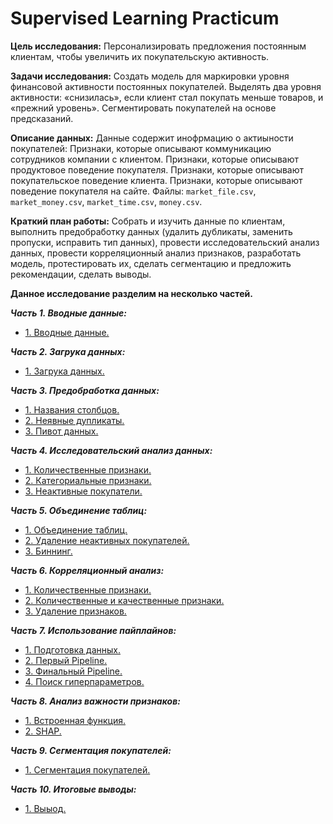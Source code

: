 # Supervised Learning Practicum

**Цель исследования:** Персонализировать предложения постоянным клиентам, чтобы увеличить их покупательскую активность.

**Задачи исследования:** Создать модель для маркировки уровня финансовой активности постоянных покупателей. Выделять два уровня активности: «снизилась», если клиент стал покупать меньше товаров, и «прежний уровень». Сегментировать покупателей на основе предсказаний.

**Описание данных:** Данные содержит инофрмацию о актиыности покупателей: Признаки, которые описывают коммуникацию сотрудников компании с клиентом. Признаки, которые описывают продуктовое поведение покупателя. Признаки, которые описывают покупательское поведение клиента. Признаки, которые описывают поведение покупателя на сайте. Файлы:  `market_file.csv`, `market_money.csv`, `market_time.csv`, `money.csv`.

**Краткий план работы:** Собрать и изучить данные по клиентам, выполнить предобработку данных (удалить дубликаты, заменить пропуски, исправить тип данных), провести исследовательский анализ данных, провести корреляционный анализ признаков, разработать модель, протестировать их, сделать сегментацию и предложить рекомендации, сделать выводы.

**Данное исследование разделим на несколько частей.**

***Часть 1. Вводные данные:***
* [1. Вводные данные.](#1_1-bullet)
  
***Часть 2. Загрука данных:***
* [1. Загрука данных.](#2_1-bullet)
  
***Часть 3. Предобработка данных:***
* [1. Названия столбцов.](#3_1-bullet)
* [2. Неявные дупликаты.](#3_2-bullet)
* [3. Пивот данных.](#3_4-bullet)
  
***Часть 4. Исследовательский анализ данных:***
* [1. Количественные признаки.](#4_1-bullet)
* [2. Категориальные признаки.](#4_2-bullet)
* [3. Неактивные покупатели.](#4_3-bullet)

***Часть 5. Объединение таблиц:***
* [1. Объединение таблиц.](#5_1-bullet)
* [2. Удаление неактивных покупателей.](#5_2-bullet)
* [3. Биннинг.](#5_3-bullet)
    
***Часть 6. Корреляционный анализ:***
* [1. Количественные признаки.](#6_1-bullet)
* [2. Количественные и качественные признаки.](#6_2-bullet)
* [3. Удаление признаков.](#6_3-bullet)

***Часть 7. Использование пайплайнов:***
* [1. Подготовка данных.](#7_1-bullet)
* [2. Первый Pipeline.](#7_2-bullet)
* [3. Финальный Pipeline.](#7_3-bullet)
* [4. Поиск гиперпараметров.](#7_4-bullet)

***Часть 8. Анализ важности признаков:***
* [1. Встроенная функция.](#8_1-bullet)
* [2. SHAP.](#8_2-bullet)

***Часть 9. Сегментация покупателей:***
* [1. Сегментация покупателей.](#9_1-bullet)

***Часть 10. Итоговые выводы:***
* [1. Выыод.](#10_1-bullet)
